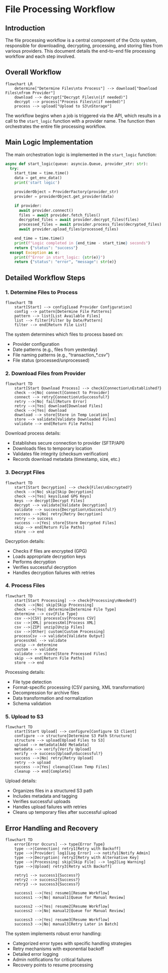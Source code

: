 # File Processing Workflow

## Introduction

The file processing workflow is a central component of the Octo system, responsible for downloading, decrypting, processing, and storing files from various providers. This document details the end-to-end file processing workflow and each step involved.

## Overall Workflow

```mermaid
flowchart LR
    determine["Determine Files\nto Process"] --> download["Download Files\nfrom Provider"]
    download --> decrypt["Decrypt Files\n(if needed)"]
    decrypt --> process["Process Files\n(if needed)"]
    process --> upload["Upload to S3\nStorage"]
```

The workflow begins when a job is triggered via the API, which results in a call to the `start_logic` function with a provider name. The function then orchestrates the entire file processing workflow.

## Main Logic Implementation

The main orchestration logic is implemented in the `start_logic` function:

```python
async def start_logic(queue: asyncio.Queue, provider_str: str):
  try:
    start_time = time.time()
    data = get_env_data()
    print('start logic')

    providerObject = ProviderFactory(provider_str)
    provider = providerObject.get_provider(data)

    if provider:
      await provider.connect()
      files = await provider.fetch_files()
      decrypted_files = await provider.decrypt_files(files)
      processed_files = await provider.process_files(decrypted_files)
      await provider.upload_files(processed_files)

    end_time = time.time()
    print(f"Logic completed in {end_time - start_time} seconds")
    return {"status": "success"}
  except Exception as e:
    print(f"Error in start_logic: {str(e)}")
    return {"status": "error", "message": str(e)}
```

## Detailed Workflow Steps

### 1. Determine Files to Process

```mermaid
flowchart TB
    start[Start] --> config[Load Provider Configuration]
    config --> pattern[Determine File Patterns]
    pattern --> list[List Available Files]
    list --> filter[Filter by Date/Pattern]
    filter --> end[Return File List]
```

The system determines which files to process based on:
- Provider configuration
- Date patterns (e.g., files from yesterday)
- File naming patterns (e.g., "transaction_*.csv")
- File status (processed/unprocessed)

### 2. Download Files from Provider

```mermaid
flowchart TD
    start[Start Download Process] --> check{Connection\nEstablished?}
    check -->|No| connect[Connect to Provider]
    connect --> retry{Connection\nSuccessful?}
    retry -->|No| fail[Return Error]
    retry -->|Yes| download[Download Files]
    check -->|Yes| download
    download --> store[Store in Temp Location]
    store --> validate[Validate Downloaded Files]
    validate --> end[Return File Paths]
```

Download process details:
- Establishes secure connection to provider (SFTP/API)
- Downloads files to temporary location
- Validates file integrity (checksum verification)
- Records download metadata (timestamp, size, etc.)

### 3. Decrypt Files

```mermaid
flowchart TD
    start[Start Decryption] --> check{Files\nEncrypted?}
    check -->|No| skip[Skip Decryption]
    check -->|Yes| keys[Load GPG Keys]
    keys --> decrypt[Decrypt Files]
    decrypt --> validate[Validate Decryption]
    validate --> success{Decryption\nSuccessful?}
    success -->|No| retry[Retry Decryption]
    retry --> success
    success -->|Yes| store[Store Decrypted Files]
    skip --> end[Return File Paths]
    store --> end
```

Decryption details:
- Checks if files are encrypted (GPG)
- Loads appropriate decryption keys
- Performs decryption
- Verifies successful decryption
- Handles decryption failures with retries

### 4. Process Files

```mermaid
flowchart TD
    start[Start Processing] --> check{Processing\nNeeded?}
    check -->|No| skip[Skip Processing]
    check -->|Yes| determine[Determine File Type]
    determine --> csv{File Type}
    csv -->|CSV| processCsv[Process CSV]
    csv -->|XML| processXml[Process XML]
    csv -->|ZIP| unzip[Unzip Files]
    csv -->|Other| custom[Custom Processing]
    processCsv --> validate[Validate Output]
    processXml --> validate
    unzip --> determine
    custom --> validate
    validate --> store[Store Processed Files]
    skip --> end[Return File Paths]
    store --> end
```

Processing details:
- File type detection
- Format-specific processing (CSV parsing, XML transformation)
- Decompression for archive files
- Data transformation and normalization
- Schema validation

### 5. Upload to S3

```mermaid
flowchart TD
    start[Start Upload] --> configure[Configure S3 Client]
    configure --> structure[Determine S3 Path Structure]
    structure --> upload[Upload Files to S3]
    upload --> metadata[Add Metadata]
    metadata --> verify[Verify Upload]
    verify --> success{Upload\nSuccessful?}
    success -->|No| retry[Retry Upload]
    retry --> upload
    success -->|Yes| cleanup[Clean Temp Files]
    cleanup --> end[Complete]
```

Upload details:
- Organizes files in a structured S3 path
- Includes metadata and tagging
- Verifies successful uploads
- Handles upload failures with retries
- Cleans up temporary files after successful upload

## Error Handling and Recovery

```mermaid
flowchart TD
    error[Error Occurs] --> type{Error Type}
    type -->|Connection| retry1[Retry with Backoff]
    type -->|Provider| log1[Log Error] --> notify1[Notify Admin]
    type -->|Decryption| retry2[Retry with Alternative Key]
    type -->|Processing| skip[Skip File] --> log2[Log Warning]
    type -->|Upload| retry3[Retry with Backoff]

    retry1 --> success1{Success?}
    retry2 --> success2{Success?}
    retry3 --> success3{Success?}

    success1 -->|Yes| resume1[Resume Workflow]
    success1 -->|No| manual1[Queue for Manual Review]

    success2 -->|Yes| resume2[Resume Workflow]
    success2 -->|No| manual2[Queue for Manual Review]

    success3 -->|Yes| resume3[Resume Workflow]
    success3 -->|No| manual3[Retry Later in Batch]
```

The system implements robust error handling:
- Categorized error types with specific handling strategies
- Retry mechanisms with exponential backoff
- Detailed error logging
- Admin notifications for critical failures
- Recovery points to resume processing
